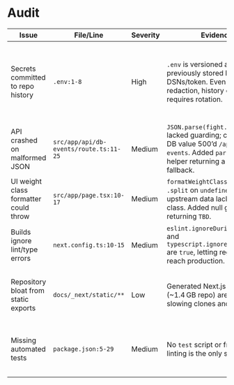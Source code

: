 # Audit

| Issue | File/Line | Severity | Evidence | Proposed Fix |
| --- | --- | --- | --- | --- |
| Secrets committed to repo history | `.env:1-8` | High | `.env` is versioned and previously stored live Sentry DSNs/token. Even after redaction, history exposure requires rotation. | Rotate all affected keys (Sentry, OpenAI, Google), rewrite git history if feasible, and keep `.env` limited to placeholders. Enforce secret scanning (e.g., GitHub Advanced Security, gitleaks) in CI. |
| API crashed on malformed JSON | `src/app/api/db-events/route.ts:11-25` | Medium | `JSON.parse(fight.keyFactors)` lacked guarding; corrupted DB value 500’d `/api/db-events`. Added `parseJsonArray` helper returning a safe fallback. | Keep helper, add unit tests around DB payload parsing, and validate JSON before persisting in scraper scripts. |
| UI weight class formatter could throw | `src/app/page.tsx:10-17` | Medium | `formatWeightClass` called `.split` on `undefined` when upstream data lacked weight class. Added null guard returning `TBD`. | Retain guard and expand to handle more display-friendly synonyms during future refactors. |
| Builds ignore lint/type errors | `next.config.ts:10-15` | Medium | `eslint.ignoreDuringBuilds` and `typescript.ignoreBuildErrors` are `true`, letting regressions reach production. | Flip both flags to `false`, fix outstanding issues, and gate PRs/CI on `npm run lint` + `npx tsc --noEmit`. |
| Repository bloat from static exports | `docs/_next/static/**` | Low | Generated Next.js assets (~1.4 GB repo) are tracked, slowing clones and reviews. | Move `docs/_next` and `out/` to release artifacts or build on demand. Keep only `public/data/events.json` or tagged snapshots. |
| Missing automated tests | `package.json:5-29` | Medium | No `test` script or framework; linting is the only safety net. | Add Vitest/Jest for unit suites, Playwright for smoke, and wire `npm run test` + coverage thresholds into CI (see ROADMAP). |
